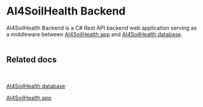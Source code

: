 # AI4SoilHealth Backend

AI4SoilHealth Backend is a C# Rest API backend web application serving as a middleware between [AI4SoilHealth app](https://maps.ai4soilhealth.eu/docs-app) and [AI4SoilHealth database](https://maps.ai4soilhealth.eu/docs-db).<br/>
<br/>

## Related docs

<br/>

[AI4SoilHealth database](https://maps.ai4soilhealth.eu/docs-db)
<br/>

[AI4SoilHealth app](https://maps.ai4soilhealth.eu/docs-app)
<br/>
